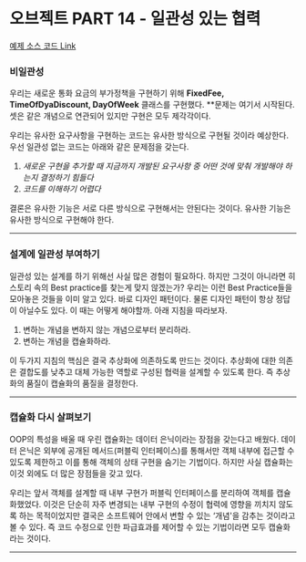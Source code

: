 # 오브젝트 PART 14 - 일관성 있는 협력

[예제 소스 코드 Link](https://github.com/eternity-oop/object/tree/master/chapter14)

### 비일관성

우리는 새로운 통화 요금의 부가정책을 구현하기 위해 **FixedFee, TimeOfDyaDiscount, DayOfWeek** 클래스를 구현했다. **문제는 여기서 시작된다. 셋은 같은 개념으로 연관되어 있지만 구현은 모두 제각각이다.

우리는 유사한 요구사항을 구현하는 코드는 유사한 방식으로 구현될 것이라 예상한다. 우선 일관성 없는 코드는 아래와 같은 문제점을 갖는다.

1. *새로운 구현을 추가할 때 지금까지 개발된 요구사항 중 어떤 것에 맞춰 개발해야 하는지 결정하기 힘들다*
2. *코드를 이해하기 어렵다*

결론은 유사한 기능은 서로 다른 방식으로 구현해서는 안된다는 것이다. 유사한 기능은 유사한 방식으로 구현해야 한다.

---

### 설계에 일관성 부여하기

일관성 있는 설계를 하기 위해선 사실 많은 경험이 필요하다. 하지만 그것이 아니라면 히스토리 속의 Best practice를 찾는게 맞지 않겠는가? 우리는 이런 Best Practice들을 모아놓은 것들을 이미 알고 있다. 바로 디자인 패턴이다. 물론 디자인 패턴이 항상 정답이 아닐수도 있다. 이 때는 어떻게 해야할까. 아래 지침을 따라보자.

1. 변하는 개념을 변하지 않는 개념으로부터 분리하라.
2. 변하는 개념을 캡슐화하라.

이 두가지 지침의 핵심은 결국 추상화에 의존하도록 만드는 것이다. 추상화에 대한 의존은 결합도를 낮추고 대체 가능한 역할로 구성된 협력을 설계할 수 있도록 한다. 즉 추상화의 품질이 캡슐화의 품질을 결정한다.

---

### 캡슐화 다시 살펴보기

OOP의 특성을 배울 때 우린 캡슐화는 데이터 은닉이라는 장점을 갖는다고 배웠다. 데이터 은닉은 외부에 공개된 메서드(퍼블릭 인터페이스)를 통해서만 객체 내부에 접근할 수 있도록 제한하고 이를 통해 객체의 상태 구현을 숨기는 기법이다. 하지만 사실 캡슐화는 이것 외에도 더 많은 장점들을 갖고 있다.

우리는 앞서 객체를 설계할 때 내부 구현가 퍼블릭 인터페이스를 분리하여 객체를 캡슐화했었다. 이것은 단순히 자주 변경되는 내부 구현의 수정이 협력에 영향을 끼치지 않도록 하는 목적이었지만 결국은 소프트웨어 안에서 변할 수 있는 ‘개념'을 감추는 것이라고 볼 수 있다. 즉 코드 수정으로 인한 파급효과를 제어할 수 있는 기법이라면 모두 캡슐화라는 것이다.

---